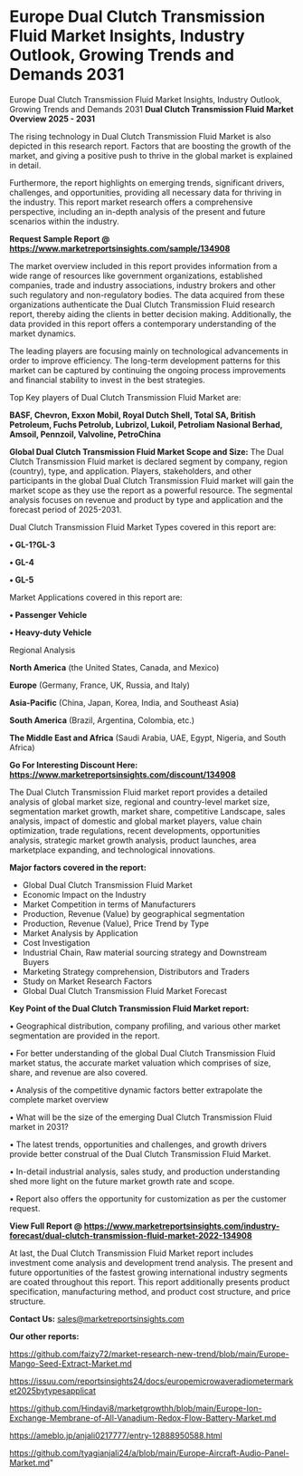 # Europe Dual Clutch Transmission Fluid Market Insights, Industry Outlook, Growing Trends and Demands 2031
Europe Dual Clutch Transmission Fluid Market Insights, Industry Outlook, Growing Trends and Demands 2031
<Strong> Dual Clutch Transmission Fluid Market Overview 2025 - 2031</strong>

The rising technology in Dual Clutch Transmission Fluid Market is also depicted in this research report. Factors that are boosting the growth of the market, and giving a positive push to thrive in the global market is explained in detail.

Furthermore, the report highlights on emerging trends, significant drivers, challenges, and opportunities, providing all necessary data for thriving in the industry. This report market research offers a comprehensive perspective, including an in-depth analysis of the present and future scenarios within the industry.

<strong>Request Sample Report @ <a href=https://www.marketreportsinsights.com/sample/134908>https://www.marketreportsinsights.com/sample/134908</a></strong>

The market overview included in this report provides information from a wide range of resources like government organizations, established companies, trade and industry associations, industry brokers and other such regulatory and non-regulatory bodies. The data acquired from these organizations authenticate the Dual Clutch Transmission Fluid research report, thereby aiding the clients in better decision making. Additionally, the data provided in this report offers a contemporary understanding of the market dynamics.

The leading players are focusing mainly on technological advancements in order to improve efficiency. The long-term development patterns for this market can be captured by continuing the ongoing process improvements and financial stability to invest in the best strategies.

Top Key players of Dual Clutch Transmission Fluid Market are:

<strong>BASF, Chevron, Exxon Mobil, Royal Dutch Shell, Total SA, British Petroleum, Fuchs Petrolub, Lubrizol, Lukoil, Petroliam Nasional Berhad, Amsoil, Pennzoil, Valvoline, PetroChina</strong>

<strong><b>Global Dual Clutch Transmission Fluid Market Scope and Size:</b></strong>
The Dual Clutch Transmission Fluid market is declared segment by company, region (country), type, and application. Players, stakeholders, and other participants in the global Dual Clutch Transmission Fluid market will gain the market scope as they use the report as a powerful resource. The segmental analysis focuses on revenue and product by type and application and the forecast period of 2025-2031.

Dual Clutch Transmission Fluid Market Types covered in this report are:

<strong>• GL-1?GL-3

• GL-4

• GL-5</strong>

Market Applications covered in this report are:

<strong>• Passenger Vehicle

• Heavy-duty Vehicle</strong> 

Regional Analysis

<strong>North America</strong> (the United States, Canada, and Mexico)

<strong>Europe</strong> (Germany, France, UK, Russia, and Italy)

<strong>Asia-Pacific</strong> (China, Japan, Korea, India, and Southeast Asia)

<strong>South America</strong> (Brazil, Argentina, Colombia, etc.)

<strong>The Middle East and Africa</strong> (Saudi Arabia, UAE, Egypt, Nigeria, and South Africa)

<strong>Go For Interesting Discount Here: <a href=https://www.marketreportsinsights.com/discount/134908>https://www.marketreportsinsights.com/discount/134908</a></strong>

The Dual Clutch Transmission Fluid market report provides a detailed analysis of global market size, regional and country-level market size, segmentation market growth, market share, competitive Landscape, sales analysis, impact of domestic and global market players, value chain optimization, trade regulations, recent developments, opportunities analysis, strategic market growth analysis, product launches, area marketplace expanding, and technological innovations.

<strong><b>Major factors covered in the report:</b></strong>
<ul>
  <li>Global Dual Clutch Transmission Fluid Market </li>
  <li>Economic Impact on the Industry</li>
  <li>Market Competition in terms of Manufacturers</li>
  <li>Production, Revenue (Value) by geographical segmentation</li>
  <li>Production, Revenue (Value), Price Trend by Type</li>
  <li>Market Analysis by Application</li>
  <li>Cost Investigation</li>
  <li>Industrial Chain, Raw material sourcing strategy and Downstream Buyers</li>
  <li>Marketing Strategy comprehension, Distributors and Traders</li>
  <li>Study on Market Research Factors</li>
  <li>Global Dual Clutch Transmission Fluid Market Forecast</li>
</ul>

<strong><b>Key Point of the Dual Clutch Transmission Fluid Market report:</b></strong>

• Geographical distribution, company profiling, and various other market segmentation are provided in the report.

• For better understanding of the global Dual Clutch Transmission Fluid market status, the accurate market valuation which comprises of size, share, and revenue are also covered.

• Analysis of the competitive dynamic factors better extrapolate the complete market overview

• What will be the size of the emerging Dual Clutch Transmission Fluid market in 2031?

• The latest trends, opportunities and challenges, and growth drivers provide better construal of the Dual Clutch Transmission Fluid Market.

• In-detail industrial analysis, sales study, and production understanding shed more light on the future market growth rate and scope.

• Report also offers the opportunity for customization as per the customer request.

<strong><b>View Full Report @ <a href=https://www.marketreportsinsights.com/industry-forecast/dual-clutch-transmission-fluid-market-2022-134908>https://www.marketreportsinsights.com/industry-forecast/dual-clutch-transmission-fluid-market-2022-134908</a></b></strong>


At last, the Dual Clutch Transmission Fluid Market report includes investment come analysis and development trend analysis. The present and future opportunities of the fastest growing international industry segments are coated throughout this report. This report additionally presents product specification, manufacturing method, and product cost structure, and price structure.

<strong>Contact Us:</strong>
sales@marketreportsinsights.com

<strong>Our other reports:</strong>

<a href=https://github.com/faizy72/market-research-new-trend/blob/main/Europe-Mango-Seed-Extract-Market.md>https://github.com/faizy72/market-research-new-trend/blob/main/Europe-Mango-Seed-Extract-Market.md</a>

<a href=https://issuu.com/reportsinsights24/docs/europemicrowaveradiometermarket2025bytypesapplicat>https://issuu.com/reportsinsights24/docs/europemicrowaveradiometermarket2025bytypesapplicat</a>

<a href=https://github.com/Hindavi8/marketgrowthh/blob/main/Europe-Ion-Exchange-Membrane-of-All-Vanadium-Redox-Flow-Battery-Market.md>https://github.com/Hindavi8/marketgrowthh/blob/main/Europe-Ion-Exchange-Membrane-of-All-Vanadium-Redox-Flow-Battery-Market.md</a>

<a href=https://ameblo.jp/anjali0217777/entry-12888950588.html>https://ameblo.jp/anjali0217777/entry-12888950588.html</a>

<a href=https://github.com/tyagianjali24/a/blob/main/Europe-Aircraft-Audio-Panel-Market.md>https://github.com/tyagianjali24/a/blob/main/Europe-Aircraft-Audio-Panel-Market.md</a>"
